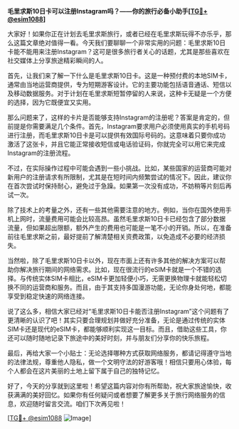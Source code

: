 **毛里求斯10日卡可以注册Instagram吗？——你的旅行必备小助手[[TG💪+ @esim1088](https://t.me/s/esim1088)]**

大家好！如果你正在计划去毛里求斯旅行，或者已经在毛里求斯玩得不亦乐乎，那么这篇文章绝对值得一看。今天我们要聊聊一个非常实用的问题：毛里求斯10日卡能不能用来注册Instagram？这可是很多旅行者关心的话题，尤其是那些喜欢在社交媒体上分享旅途精彩瞬间的人。

首先，让我们来了解一下什么是毛里求斯10日卡。这是一种预付费的本地SIM卡，通常由当地运营商提供，专为短期游客设计。它的主要功能包括语音通话、短信以及移动数据服务。对于计划在毛里求斯短暂停留的人来说，这种卡无疑是一个方便的选择，因为它既便宜又实用。

那么问题来了，这样的卡片是否能够支持Instagram的注册呢？答案是肯定的，但前提是你需要满足几个条件。首先，Instagram要求用户必须使用真实的手机号码进行注册，而毛里求斯10日卡是可以提供有效国际号码的。这意味着只要你成功激活了这张卡，并且它能正常接收短信或电话验证码，你就完全可以用它来完成Instagram的注册流程。

不过，在实际操作过程中可能会遇到一些小挑战。比如，某些国家的运营商可能对新用户的注册请求有所限制，尤其是在短时间内频繁尝试的情况下。因此，建议你在首次尝试时保持耐心，避免过于急躁。如果第一次没有成功，不妨稍等片刻后再试一次。

除了技术上的考量之外，还有一些其他需要注意的地方。例如，当你在国外使用手机上网时，流量费用可能会比较高昂。虽然毛里求斯10日卡已经包含了部分数据流量，但如果超出限额，额外产生的费用也可能是一笔不小的开销。所以，在准备前往毛里求斯之前，最好提前了解清楚相关资费政策，以免造成不必要的经济损失。

当然啦，除了毛里求斯10日卡以外，现在市面上还有许多其他的解决方案可以帮助你解决旅行期间的网络需求。比如，现在很流行的eSIM卡就是一个不错的选择。与传统实体SIM卡相比，eSIM卡更加轻便小巧，无需更换物理卡就能轻松切换不同的运营商和服务。而且，由于其支持多国漫游功能，无论你身处何地，都能享受到稳定快速的网络连接。

说了这么多，相信大家已经对“毛里求斯10日卡能否注册Instagram”这个问题有了更清晰的认识了吧！其实只要合理规划并做好充分准备，无论是通过传统的实体SIM卡还是现代的eSIM卡，都能够顺利实现这一目标。而且，借助这些工具，你还可以随时随地记录下旅途中的美好时刻，并与朋友们分享你的快乐旅程。

最后，再给大家一个小贴士：无论选择哪种方式获取网络服务，都请记得遵守当地的法律法规，尊重他人隐私，做一个文明守法的好游客哦！相信只要用心体验，每个人都会在这片美丽的土地上留下属于自己的独特记忆。

好了，今天的分享就到这里啦！希望这篇内容对你有所帮助，祝大家旅途愉快，收获满满的美好回忆。如果你有任何疑问或者想要了解更多关于旅行网络服务的信息，欢迎随时留言交流。咱们下次再见啦！

[[TG💪+ @esim1088](https://t.me/s/esim1088) ![Image](https://i.postimg.cc/4NQfJmqS/Snipaste-2025-05-13-00-14-12.png)]